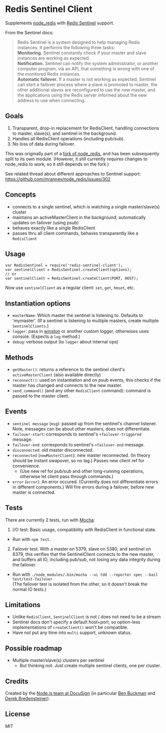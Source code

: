 Redis Sentinel Client
===========================

Supplements [node_redis](https://github.com/mranney/node_redis) with [Redis Sentinel](http://redis.io/topics/sentinel) support.

From the Sentinel docs:

> Redis Sentinel is a system designed to help managing Redis instances. It performs the following three tasks:  
> **Monitoring.** Sentinel constantly check if your master and slave instances are working as expected.  
> **Notification.** Sentinel can notify the system administrator, or another computer program, via an API, 
> that something is wrong with one of the monitored Redis instances.  
> **Automatic failover.** If a master is not working as expected, Sentinel can start a failover process 
> where a slave is promoted to master, the other additional slaves are reconfigured to use the new master, 
> and the applications using the Redis server informed about the new address to use when connecting.


## Goals

1. Transparent, drop-in replacement for RedisClient, handling connections to master, slave(s), and sentinel in the background.
2. Handles all RedisClient operations (including pub/sub).
3. No loss of data during failover.

This was originally part of a [fork of node_redis](https://github.com/DocuSignDev/node_redis),
and has been subsequently split to its own module.
(However, it still currently requires changes to node_redis to work, so it still depends on the fork.)

See related thread about different approaches to Sentinel support: https://github.com/mranney/node_redis/issues/302


## Concepts

- connects to a single sentinel, which is watching a single master/slave(s) cluster
- maintains an activeMasterClient in the background, automatically updates on failover (using psub)
- behaves exactly like a single RedisClient
- passes thru all client commands, behaves transparently like a `RedisClient`

## Usage

```
var RedisSentinel = require('redis-sentinel-client');
var sentinelClient = RedisSentinel.createClient(options);
// or
var sentinelClient = RedisSentinel.createClient(PORT, HOST);
```

Now use `sentinelClient` as a regular client: `set`, `get`, `hmset`, etc.

## Instantiation options

- `masterName`: Which master the sentinel is listening to. Defaults to 'mymaster'. (If a sentinel is listening to multiple masters, create multiple `SentinelClients`.)
- `logger`: pass in [winston](https://github.com/flatiron/winston) or another custom logger, otherwises uses console. (Expects a `log` method.)
- `debug`: verbose output (to `logger` about internal ops)


## Methods

- `getMaster()`: returns a reference to the sentinel client's `activeMasterClient` (also available directly)
- `reconnect()`: used on instantiation and on psub events, this checks if the master has changed and connects to the new master.
- `send_command()` (and any other `RedisClient` command): command is passed to the master client.


## Events

- `sentinel message` (`msg`): passed up from the sentinel's channel listener. Note, messages can be about other masters, does not differentiate.
- `failover-start`: corresponds to sentinel's `+failover-triggered` message.
- `failover-end`: corresponds to sentinel's `+failover-end` message.
- `disconnected`: old master disconnected.
- `reconnected` (`newMasterClient`): new master reconnected. (In theory should be instant swapover, so no lag.) Passes new client ref for convenience.
    - (Use new ref for pub/sub and other long-running operations, otherwise let client pass through commands.)
- `error` (`error`): An error occured. (Currently does not differentiate errors in different components.) Will fire errors during a failover, before new master is connected.


## Tests

There are currently 2 tests, run with [Mocha](https://github.com/visionmedia/mocha):

1. I/O test: Basic usage, compatibility with RedisClient in functional state.  
  - Run with `npm test`.
2. Failover test: With a master on 5379, slave on 5380, and sentinel on 8379,
this verifies that the SentinelClient connects to the new master,
and buffers all IO, including pub/sub, not losing any data integrity during the failover.  
  - Run with `./node_modules/.bin/mocha --ui tdd --reporter spec --bail test/test-failover`  
(The failover test is isolated from the other, so it doesn't break the normal IO tests.)


## Limitations

- Unlike `RedisClient`, `SentinelClient` is not / does not need to be a stream
- Sentinel docs don't specify a default host+port, so option-less implementations of `createClient()` won't be compatible.
- Have not put any time into `multi` support, unknown status.


## Possible roadmap

- Multiple master/slave(s) clusters per sentinel
  - But thinking not: Just create multiple sentinel clients, one per cluster.


## Credits

Created by the [Node.js team at DocuSign](https://github.com/DocuSignDev) (in particular [Ben Buckman](https://github.com/newleafdigital) and [Derek Bredensteiner](https://github.com/proksoup)).


## License

MIT
